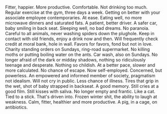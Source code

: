 Fitter, happier.
More productive.
Comfortable.
Not drinking too much.
Regular exercise at the gym, three days a week.
Getting on better with your associate employee contemporaries.
At ease.
Eating well, no more microwave dinners and saturated fats.
A patient, better driver.
A safer car, baby smiling in back seat.
Sleeping well, no bad dreams.
No paranoia.
Careful to all animals, never washing spiders down the plughole.
Keep in contact with old friends, enjoy a drink now and then.
Will frequently check credit at moral bank, hole in wall.
Favors for favors, fond but not in love.
Charity standing orders on Sundays, ring-road supermarket.
No killing moths or putting boiling water on the ants.
Car wash, also on Sundays.
No longer afraid of the dark or midday shadows, nothing so ridiculously teenage and desperate.
Nothing so childish.
At a better pace, slower and more calculated.
No chance of escape.
Now self-employed.
Concerned, but powerless.
An empowered and informed member of society, pragmatism not idealism.
Will not cry in public.
Less chance of illness.
Tires that grip in the wet, shot of baby strapped in backseat.
A good memory.
Still cries at a good film.
Still kisses with saliva.
No longer empty and frantic.
Like a cat.
Tied to a stick.
That's driven into.
Frozen winter shit, the ability to laugh at weakness.
Calm, fitter, healthier and more productive.
A pig, in a cage, on antibiotics.
